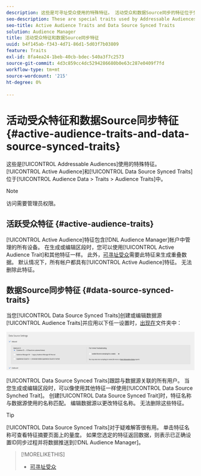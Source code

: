 ```yaml
---
description: 这些是可寻址受众使用的特殊特征。 活动受众和数据Source同步的特征位于受众数据>特征>受众特征中。
seo-description: These are special traits used by Addressable Audiences. Active Audience and Data Source Synced Traits are located in Audience Data > Traits > Audience Traits.
seo-title: Active Audience Traits and Data Source Synced Traits
solution: Audience Manager
title: 活动受众特征和数据Source同步特征
uuid: b4f145ab-f343-4d71-86d1-5d03f7b03809
feature: Traits
exl-id: 8fa4ea24-1beb-40cb-bdec-540a3f7c2573
source-git-commit: 4d3c859cc4dc5294286680b0e63c287e0409f7fd
workflow-type: tm+mt
source-wordcount: '215'
ht-degree: 0%

---
```


# 活动受众特征和数据Source同步特征 {#active-audience-traits-and-data-source-synced-traits}

这些是[!UICONTROL Addressable Audiences]使用的特殊特征。 [!UICONTROL Active Audience]和[!UICONTROL Data Source Synced Traits]位于[!UICONTROL Audience Data > Traits > Audience Traits]中。

>[!NOTE]
>
>访问需要管理员权限。

## 活跃受众特征 {#active-audience-traits}

[!UICONTROL Active Audience]特征包含[!DNL Audience Manager]帐户中管理的所有设备。 在生成或编辑区段时，您可以使用[!UICONTROL Active Audience Trait]和其他特征一样。 此外，[可寻址受众](../../features/addressable-audiences.md)需要此特征来生成重叠数据。 默认情况下，所有帐户都具有[!UICONTROL Active Audience]特征。 无法删除此特征。

## 数据Source同步特征 {#data-source-synced-traits}

当您[!UICONTROL Data Source Synced Traits]创建或编辑数据源[!UICONTROL Audience Traits]并应用以下任一设置时，[出现在](../../features/manage-datasources.md#create-data-source)文件夹中：

![](assets/datasource_synced.png)

[!UICONTROL Data Source Synced Traits]跟踪与数据源关联的所有用户。 当您生成或编辑区段时，可以像使用其他特征一样使用[!UICONTROL Data Source Synched Trait]。 创建[!UICONTROL Data Source Synced Trait]时，特征名称与数据源使用的名称匹配。 编辑数据源以更改特征名称。 无法删除这些特征。

>[!TIP]
>
>[!UICONTROL Data Source Synced Traits]对于疑难解答很有用。 单击特征名称可查看特征摘要页面上的量度。 如果您选定的特征返回数据，则表示已正确设置ID同步过程并将数据推送到[!DNL Audience Manager]。

>[!MORELIKETHIS]
>
>* [可寻址受众](../../features/addressable-audiences.md)
